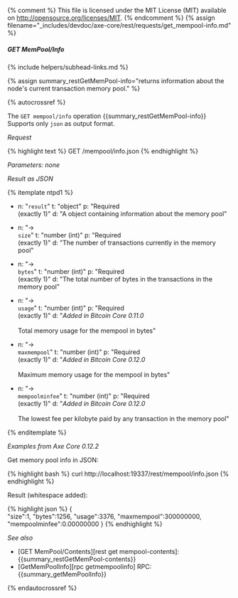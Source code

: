 {% comment %}
This file is licensed under the MIT License (MIT) available on
http://opensource.org/licenses/MIT.
{% endcomment %}
{% assign filename="_includes/devdoc/axe-core/rest/requests/get_mempool-info.md" %}

##### GET MemPool/Info
{% include helpers/subhead-links.md %}

{% assign summary_restGetMemPool-info="returns information about the node's current transaction memory pool." %}
<!-- __ -->
{% autocrossref %}

The `GET mempool/info` operation {{summary_restGetMemPool-info}}  Supports only `json` as output format.

*Request*

{% highlight text %}
GET /mempool/info.json
{% endhighlight %}

*Parameters: none*

*Result as JSON*

{% itemplate ntpd1 %}
- n: "`result`"
  t: "object"
  p: "Required<br>(exactly 1)"
  d: "A object containing information about the memory pool"

- n: "→<br>`size`"
  t: "number (int)"
  p: "Required<br>(exactly 1)"
  d: "The number of transactions currently in the memory pool"

- n: "→<br>`bytes`"
  t: "number (int)"
  p: "Required<br>(exactly 1)"
  d: "The total number of bytes in the transactions in the memory pool"

- n: "→<br>`usage`"
  t: "number (int)"
  p: "Required<br>(exactly 1)"
  d: "*Added in Bitcoin Core 0.11.0*<br><br>Total memory usage for the mempool in bytes"

- n: "→<br>`maxmempool`"
  t: "number (int)"
  p: "Required<br>(exactly 1)"
  d: "*Added in Bitcoin Core 0.12.0*<br><br>Maximum memory usage for the mempool in bytes"

- n: "→<br>`mempoolminfee`"
  t: "number (int)"
  p: "Required<br>(exactly 1)"
  d: "*Added in Bitcoin Core 0.12.0*<br><br>The lowest fee per kilobyte paid by any transaction in the memory pool"

{% enditemplate %}

*Examples from Axe Core 0.12.2*

Get memory pool info in JSON:

{% highlight bash %}
curl http://localhost:19337/rest/mempool/info.json
{% endhighlight %}

Result (whitespace added):

{% highlight json %}
{  
   "size":1,
   "bytes":1256,
   "usage":3376,
   "maxmempool":300000000,
   "mempoolminfee":0.00000000
}
{% endhighlight %}

*See also*

* [GET MemPool/Contents][rest get mempool-contents]: {{summary_restGetMemPool-contents}}
* [GetMemPoolInfo][rpc getmempoolinfo] RPC: {{summary_getMemPoolInfo}}

{% endautocrossref %}
